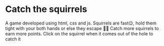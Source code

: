 # Catch the squirrels
A game developed using html, css and js.
Squirrels are fast😉, hold them tight with your both hands or else they escape 🤷‍♂️
Catch more squirrels to earn more points.
Click on the squirrel when it comes out of the hole to catch it
